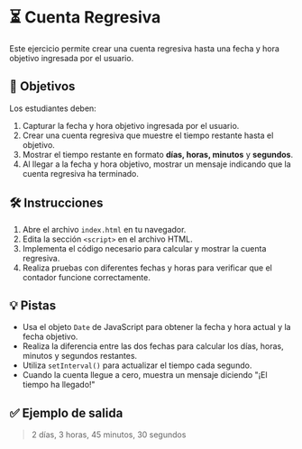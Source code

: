 # ⏳ Cuenta Regresiva

Este ejercicio permite crear una cuenta regresiva hasta una fecha y hora objetivo ingresada por el usuario.

## 🎯 Objetivos

Los estudiantes deben:

1. Capturar la fecha y hora objetivo ingresada por el usuario.
2. Crear una cuenta regresiva que muestre el tiempo restante hasta el objetivo.
3. Mostrar el tiempo restante en formato **días, horas, minutos** y **segundos**.
4. Al llegar a la fecha y hora objetivo, mostrar un mensaje indicando que la cuenta regresiva ha terminado.

## 🛠️ Instrucciones

1. Abre el archivo `index.html` en tu navegador.
2. Edita la sección `<script>` en el archivo HTML.
3. Implementa el código necesario para calcular y mostrar la cuenta regresiva.
4. Realiza pruebas con diferentes fechas y horas para verificar que el contador funcione correctamente.

## 💡 Pistas

- Usa el objeto `Date` de JavaScript para obtener la fecha y hora actual y la fecha objetivo.
- Realiza la diferencia entre las dos fechas para calcular los días, horas, minutos y segundos restantes.
- Utiliza `setInterval()` para actualizar el tiempo cada segundo.
- Cuando la cuenta llegue a cero, muestra un mensaje diciendo "¡El tiempo ha llegado!"

## ✅ Ejemplo de salida

> 2 días, 3 horas, 45 minutos, 30 segundos